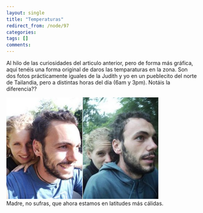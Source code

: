```yaml
---
layout: single
title: "Temperaturas"
redirect_from: /node/97
categories:
tags: []
comments: 
---
```

Al hilo de las curiosidades del articulo anterior, pero de forma más gráfica, aquí tenéis una forma original de daros las temparaturas en la zona. Son dos fotos prácticamente iguales de la Judith y yo en un pueblecito del norte de Tailandia, pero a distintas horas del día (6am y 3pm). Notáis la diferencia??  

![](/images/posts/2005-12-06-temperaturas/untitled.jpg)  
Madre, no sufras, que ahora estamos en latitudes más cálidas.
